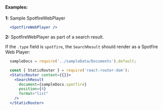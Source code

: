 #### Examples:

__1:__ Sample SpotfireWebPlayer

```jsx
  <SpotfireWebPlayer />
```

__2:__ SpotfireWebPlayer as part of a search result.

If the `.type` field is `spotfire`, the `SearchResult` should render as a Spotfire Web Player:

```jsx
  sampleDocs = require('../sampleData/Documents').default;

  const { StaticRouter } = require('react-router-dom');
  <StaticRouter context={{}}>
    <SearchResult
      document={sampleDocs.spotfire}
      position={4}
      format="list"
    />
  </StaticRouter>

```
